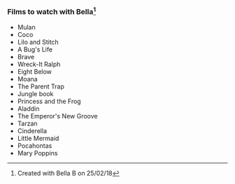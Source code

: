 ### Films to watch with Bella[^1]
[^1]:Created with Bella B on 25/02/18

* Mulan
* Coco
* Lilo and Stitch
* A Bug's Life
* Brave
* Wreck-It Ralph
* Eight Below
* Moana
* The Parent Trap
* Jungle book
* Princess and the Frog
* Aladdin
* The Emperor's New Groove
* Tarzan
* Cinderella
* Little Mermaid
* Pocahontas
* Mary Poppins
